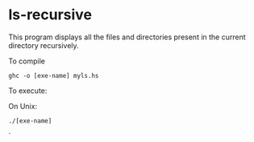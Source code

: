 # ls-recursive

This program displays all the files and directories present in the current directory recursively.


To compile

`ghc -o [exe-name] myls.hs`

To execute:

On Unix:

`./[exe-name]`


`
